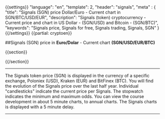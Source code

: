 {{settings}}
  "language": "en",
  "template": 2,
  "header": "signals",
  "meta" : {
    "title": "Signals (SGN) price Dollar/Euro - Current chart in SGN/BTC/USD/EUR",
    "description": "Signals (token) cryptocurrency - Current price and chart in US Dollar - (SGN/USD) and Bitcoin - (SGN/BTC)",
    "keywords": "Signals price, Signals for free, Signals trading, Signals, SGN"
  }
{{/settings}}
{{partial: cryptoen}}

##Signals (SGN) price in **Euro/Dolar** - Current chart **(SGN/USD/EUR/BTC)**

{{section}}



<script type="text/javascript">
baseUrl = "https://widgets.cryptocompare.com/";
var scripts = document.getElementsByTagName("script");
var embedder = scripts[ scripts.length - 1 ];
(function (){
var appName = encodeURIComponent(window.location.hostname);
if(appName==""){appName="local";}
var s = document.createElement("script");
s.type = "text/javascript";
s.async = true;
var theUrl = baseUrl+'serve/v3/coin/chart?fsym=SGN&tsyms=USD,EUR,BTC';
s.src = theUrl + ( theUrl.indexOf("?") >= 0 ? "&" : "?") + "app=" + appName;
embedder.parentNode.appendChild(s);
})();
</script>

{{/section}}

- - -
The Signals token price (SGN) is displayed in the currency of a specific exchange, Poloniex (USD),  Kraken (EUR) and BitFinex (BTC). You will find the evolution of the Signals price over the last half year. Individual "candlesticks" indicate the current price per Signals. The stopwatch indicates the minimum and maximum odds. You can view the course development in about 5 minute charts, to annual charts. The Signals charts is displayed with a 5 minute delay.
- - -







